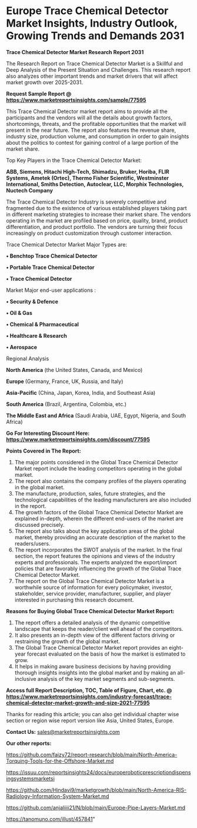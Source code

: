  # Europe Trace Chemical Detector Market Insights, Industry Outlook, Growing Trends and Demands 2031

<strong>Trace Chemical Detector Market Research Report 2031</strong>

The Research Report on Trace Chemical Detector Market is a Skillful and Deep Analysis of the Present Situation and Challenges. This research report also analyzes other important trends and market drivers that will affect market growth over 2025-2031.

<strong>Request Sample Report @ <a href=https://www.marketreportsinsights.com/sample/77595>https://www.marketreportsinsights.com/sample/77595</a></strong>

This Trace Chemical Detector market report aims to provide all the participants and the vendors will all the details about growth factors, shortcomings, threats, and the profitable opportunities that the market will present in the near future. The report also features the revenue share, industry size, production volume, and consumption in order to gain insights about the politics to contest for gaining control of a large portion of the market share.

Top Key Players in the Trace Chemical Detector Market:

<strong>ABB, Siemens, Hitachi High-Tech, Shimadzu, Bruker, Horiba, FLIR Systems, Ametek (Ortec), Thermo Fisher Scientific, Westminster International, Smiths Detection, Autoclear, LLC, Morphix Technologies, Nuctech Company</strong>

The Trace Chemical Detector Industry is severely competitive and fragmented due to the existence of various established players taking part in different marketing strategies to increase their market share. The vendors operating in the market are profiled based on price, quality, brand, product differentiation, and product portfolio. The vendors are turning their focus increasingly on product customization through customer interaction.

Trace Chemical Detector Market Major Types are:

<strong>• Benchtop Trace Chemical Detector

• Portable Trace Chemical Detector

• Trace Chemical Detector</strong>

Market Major end-user applications :

<strong>• Security & Defence

• Oil & Gas

• Chemical & Pharmaceutical

• Healthcare & Research

• Aerospace</strong>

Regional Analysis

</u><strong><b>North America</b></strong> (the United States, Canada, and Mexico)

<strong><b>Europe </b></strong>(Germany, France, UK, Russia, and Italy)

<strong><b>Asia-Pacific</b></strong> (China, Japan, Korea, India, and Southeast Asia)

<strong><b>South America</b></strong> (Brazil, Argentina, Colombia, etc.)

<strong><b>The Middle East and Africa</b></strong> (Saudi Arabia, UAE, Egypt, Nigeria, and South Africa)

<strong>Go For Interesting Discount Here: <a href=https://www.marketreportsinsights.com/discount/77595>https://www.marketreportsinsights.com/discount/77595</a></strong>

<strong>Points Covered in The Report:</strong>
<ol>
  <li>The major points considered in the Global Trace Chemical Detector Market report include the leading competitors operating in the global market.</li>
  <li>The report also contains the company profiles of the players operating in the global market.</li>
  <li>The manufacture, production, sales, future strategies, and the technological capabilities of the leading manufacturers are also included in the report.</li>
  <li>The growth factors of the Global Trace Chemical Detector Market are explained in-depth, wherein the different end-users of the market are discussed precisely.</li>
  <li>The report also talks about the key application areas of the global market, thereby providing an accurate description of the market to the readers/users.</li>
  <li>The report incorporates the SWOT analysis of the market. In the final section, the report features the opinions and views of the industry experts and professionals. The experts analyzed the export/import policies that are favorably influencing the growth of the Global Trace Chemical Detector Market.</li>
  <li>The report on the Global Trace Chemical Detector Market is a worthwhile source of information for every policymaker, investor, stakeholder, service provider, manufacturer, supplier, and player interested in purchasing this research document.</li>
</ol>
<strong>Reasons for Buying Global Trace Chemical Detector Market Report:</strong>

<ol>
  <li>The report offers a detailed analysis of the dynamic competitive landscape that keeps the reader/client well ahead of the competitors.</li>
  <li>It also presents an in-depth view of the different factors driving or restraining the growth of the global market.</li>
  <li>The Global Trace Chemical Detector Market report provides an eight-year forecast evaluated on the basis of how the market is estimated to grow.</li>
  <li>It helps in making aware business decisions by having providing thorough insights insights into the global market and by making an all-inclusive analysis of the key market segments and sub-segments.</li>
</ol>
<strong>Access full Report Description, TOC, Table of Figure, Chart, etc. @ <a href=https://www.marketreportsinsights.com/industry-forecast/trace-chemical-detector-market-growth-and-size-2021-77595>https://www.marketreportsinsights.com/industry-forecast/trace-chemical-detector-market-growth-and-size-2021-77595</a></strong>


Thanks for reading this article; you can also get individual chapter wise section or region wise report version like Asia, United States, Europe.

<strong>Contact Us:</strong>
sales@marketreportsinsights.com

<strong>Our other reports:</strong>

<a href=https://github.com/faizy72/report-research/blob/main/North-America-Torquing-Tools-for-the-Offshore-Market.md>https://github.com/faizy72/report-research/blob/main/North-America-Torquing-Tools-for-the-Offshore-Market.md</a>

<a href=https://issuu.com/reportsinsights24/docs/europeroboticprescriptiondispensingsystemsmarketsi>https://issuu.com/reportsinsights24/docs/europeroboticprescriptiondispensingsystemsmarketsi</a>

<a href=https://github.com/Hindavi9/marketgrowth/blob/main/North-America-RIS-Radiology-Information-System-Market.md>https://github.com/Hindavi9/marketgrowth/blob/main/North-America-RIS-Radiology-Information-System-Market.md</a>

<a href=https://github.com/anjaliiii21/N/blob/main/Europe-Pipe-Layers-Market.md>https://github.com/anjaliiii21/N/blob/main/Europe-Pipe-Layers-Market.md</a>

<a href=https://tanomuno.com/illust/457841>https://tanomuno.com/illust/457841</a>"
